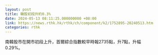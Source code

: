 ```yaml
---
layout: post
title: 韓股初段升約0.3%
date: 2024-05-13 08:11:25.000000000 +08:00
link: https://news.rthk.hk/rthk/ch/component/k2/1752895-20240513.htm
categories: rthk
---
```


南韓股市在開市初段上升，首爾綜合指數較早時報2735點，升7點，升幅0.29%。
